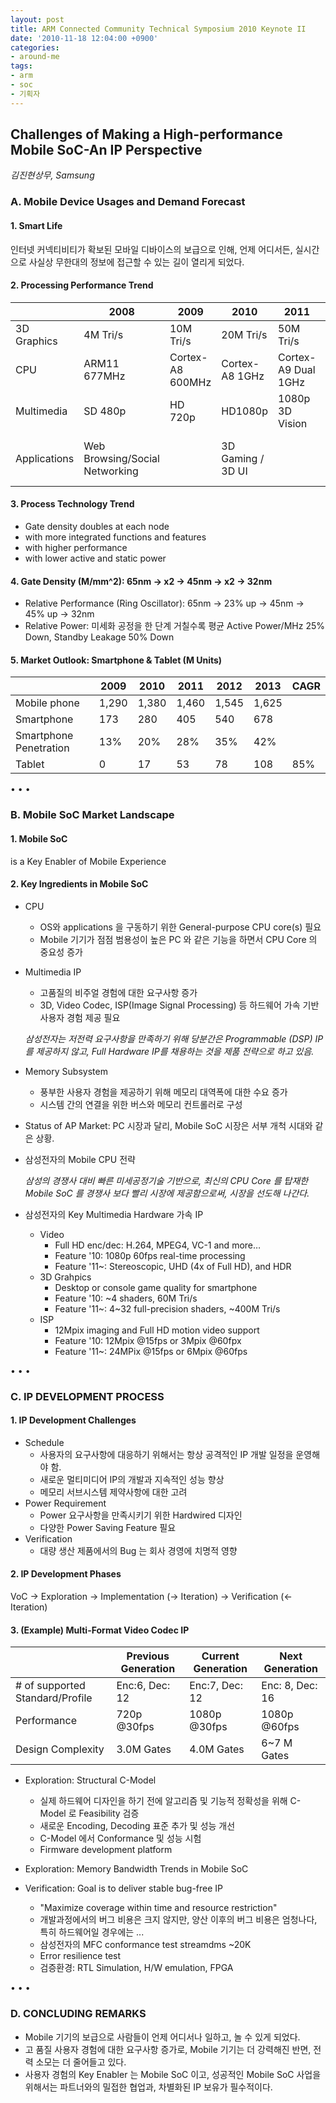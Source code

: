 ```yaml
---
layout: post
title: ARM Connected Community Technical Symposium 2010 Keynote II
date: '2010-11-18 12:04:00 +0900'
categories:
- around-me
tags:
- arm
- soc
- 기획자
---
```


## Challenges of Making a High-performance Mobile SoC-An IP Perspective

*김진현상무, Samsung*

### A. Mobile Device Usages and Demand Forecast

#### 1. Smart Life

인터넷 커넥티비티가 확보된 모바일 디바이스의 보급으로 인해, 언제 어디서든, 실시간으로 사실상 무한대의 정보에 접근할 수 있는 길이 열리게 되었다.

#### 2. Processing Performance Trend

&nbsp;|2008|2009|2010|2011|2012
---|---|---|---|---|---
3D Graphics|4M Tri/s|10M Tri/s|20M Tri/s|50M Tri/s|200M Tri/s
CPU|ARM11 677MHz|Cortex-A8 600MHz|Cortex-A8 1GHz|Cortex-A9 Dual 1GHz|Eagle Dual Core
Multimedia|SD 480p|HD 720p|HD1080p|1080p 3D Vision|UHD
Applications|Web Browsing/Social Networking|&nbsp;|3D Gaming / 3D UI|&nbsp;|Augmented Reality / 3D Display / Imaging

#### 3. Process Technology Trend
-   Gate density doubles at each node
-   with more integrated functions and features
-   with higher performance
-   with lower active and static power

#### 4. Gate Density (M/mm^2): 65nm → x2 → 45nm → x2 → 32nm
-   Relative Performance (Ring Oscillator): 65nm → 23% up → 45nm → 45% up → 32nm
-   Relative Power: 미세화 공정을 한 단계 거칠수록 평균 Active Power/MHz 25% Down, Standby Leakage 50% Down

#### 5. Market Outlook: Smartphone & Tablet (M Units)

&nbsp;|2009|2010|2011|2012|2013|CAGR
---|---|---|---|---|---|---
Mobile phone|1,290|1,380|1,460|1,545|1,625|&nbsp;
Smartphone|173|280|405|540|678|&nbsp;
Smartphone Penetration|13%|20%|28%|35%|42%|&nbsp;
Tablet|0|17|53|78|108|85%

<div class="spacer">• • •</div>

### B. Mobile SoC Market Landscape

#### 1. Mobile SoC

is a Key Enabler of Mobile Experience

#### 2. Key Ingredients in Mobile SoC

-   CPU
    -   OS와 applications 을 구동하기 위한 General-purpose CPU core(s) 필요
    -   Mobile 기기가 점점 범용성이 높은 PC 와 같은 기능을 하면서 CPU Core 의 중요성 증가

-   Multimedia IP
    -   고품질의 비주얼 경험에 대한 요구사항 증가
    -   3D, Video Codec, ISP(Image Signal Processing) 등 하드웨어 가속 기반 사용자 경험 제공 필요

    *삼성전자는 저전력 요구사항을 만족하기 위해 당분간은 Programmable (DSP) IP를 제공하지 않고, Full Hardware IP를 채용하는 것을 제품 전략으로 하고 있음.*

-   Memory Subsystem
    -   풍부한 사용자 경험을 제공하기 위해 메모리 대역폭에 대한 수요 증가
    -   시스템 간의 연결을 위한 버스와 메모리 컨트롤러로 구성

-   Status of AP Market: PC 시장과 달리, Mobile SoC 시장은 서부 개척 시대와 같은 상황.

-   삼성전자의 Mobile CPU 전략

    *삼성의 경쟁사 대비 빠른 미세공정기술 기반으로, 최신의 CPU Core 를 탑재한 Mobile SoC 를 경쟁사 보다 빨리 시장에 제공함으로써, 시장을 선도해 나간다.*

- 삼성전자의 Key Multimedia Hardware 가속 IP
    -   Video
        -   Full HD enc/dec: H.264, MPEG4, VC-1 and more…
        -   Feature '10: 1080p 60fps real-time processing
        -   Feature '11~: Stereoscopic, UHD (4x of Full HD), and HDR
    -   3D Grahpics
        -   Desktop or console game quality for smartphone
        -   Feature '10: ~4 shaders, 60M Tri/s
        -   Feature '11~: 4~32 full-precision shaders, ~400M Tri/s
    -   ISP
        -   12Mpix imaging and Full HD motion video support
        -   Feature '10: 12Mpix @15fps or 3Mpix @60fpx
        -   Feature '11~: 24MPix @15fps or 6Mpix @60fps

<div class="spacer">• • •</div>

### C. IP DEVELOPMENT PROCESS

#### 1. IP Development Challenges
-   Schedule
    -  사용자의 요구사항에 대응하기 위해서는 항상 공격적인 IP 개발 일정을 운영해야 함.
    -  새로운 멀티미디어 IP의 개발과 지속적인 성능 향상
    -  메모리 서브시스템 제약사항에 대한 고려
-   Power Requirement
    -   Power 요구사항을 만족시키기 위한 Hardwired 디자인
    -   다양한 Power Saving Feature 필요
-   Verification
    -   대량 생산 제품에서의 Bug 는 회사 경영에 치명적 영향

#### 2. IP Development Phases

VoC → Exploration → Implementation (→ Iteration) → Verification (← Iteration)

#### 3. (Example) Multi-Format Video Codec IP

&nbsp;|Previous Generation|Current Generation|Next Generation
---|---|---|---
# of supported Standard/Profile|Enc:6, Dec: 12|Enc:7, Dec: 12|Enc: 8, Dec: 16
Performance|720p @30fps|1080p @30fps|1080p @60fps
Design Complexity|3.0M Gates|4.0M Gates|6~7 M Gates

-   Exploration: Structural C-Model
    -   실제 하드웨어 디자인을 하기 전에 알고리즘 및 기능적 정확성을 위해 C-Model 로 Feasibility 검증
    -   새로운 Encoding, Decoding 표준 추가 및 성능 개선
    -   C-Model 에서 Conformance 및 성능 시험
    -   Firmware development platform

-   Exploration: Memory Bandwidth Trends in Mobile SoC

-   Verification: Goal is to deliver stable bug-free IP
    -   "Maximize coverage within time and resource restriction"
    -   개발과정에서의 버그 비용은 크지 않지만, 양산 이후의 버그 비용은 엄청나다, 특히 하드웨어일 경우에는 ...
    -   삼성전자의 MFC conformance test streamdms ~20K
    -   Error resilience test
    -   검증환경: RTL Simulation, H/W emulation, FPGA

<div class="spacer">• • •</div>

### D. CONCLUDING REMARKS

-   Mobile 기기의 보급으로 사람들이 언제 어디서나 일하고, 놀 수 있게 되었다.
-   고 품질 사용자 경험에 대한 요구사항 증가로, Mobile 기기는 더 강력해진 반면, 전력 소모는 더 줄어들고 있다.
-   사용자 경험의 Key Enabler 는 Mobile SoC 이고, 성공적인 Mobile SoC 사업을 위해서는 파트너와의 밀접한 협업과, 차별화된 IP 보유가 필수적이다.

